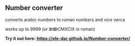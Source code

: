 ## Number converter
converts arabic numbers to roman numbers and vice verca

works up to 9999 (or ↁↂCMXCIX in roman)

**Try it out here: https://ele-dar.github.io/Number-converter/**
